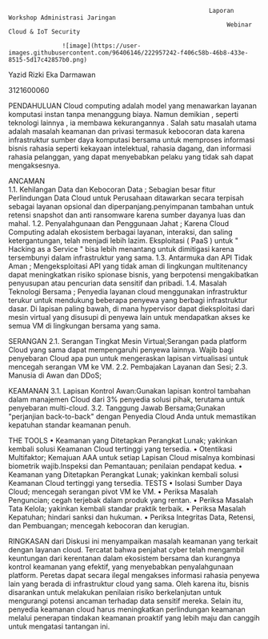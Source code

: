                                                             Laporan Workshop Administrasi Jaringan
                                                                 Webinar Cloud & IoT Security

                   ![image](https://user-images.githubusercontent.com/96406146/222957242-f406c58b-46b8-433e-8515-5d17c42857b0.png)

Yazid Rizki Eka Darmawan

3121600060

PENDAHULUAN
Cloud computing adalah model yang menawarkan layanan komputasi instan tanpa menanggung biaya.  Namun demikian , seperti teknologi lainnya , ia membawa kekurangannya .  Salah satu masalah utama adalah masalah keamanan dan privasi termasuk kebocoran data karena infrastruktur sumber daya komputasi bersama untuk memproses informasi bisnis rahasia seperti kekayaan intelektual, rahasia dagang, dan informasi rahasia pelanggan, yang dapat menyebabkan pelaku yang tidak sah dapat mengaksesnya.

ANCAMAN  
1.1. Kehilangan Data dan Kebocoran Data ;  Sebagian besar fitur Perlindungan Data Cloud untuk Perusahaan ditawarkan secara terpisah sebagai layanan opsional dan diperpanjang.penyimpanan tambahan untuk retensi snapshot dan anti ransomware karena sumber dayanya luas dan mahal.
1.2. Penyalahgunaan dan Penggunaan Jahat ;  Karena Cloud Computing adalah ekosistem berbagai layanan, interaksi, dan saling ketergantungan, telah menjadi lebih lazim.  Eksploitasi ( PaaS ) untuk " Hacking as a Service " bisa lebih menantang untuk dimitigasi karena tersembunyi dalam infrastruktur yang sama.
1.3.  Antarmuka dan API Tidak Aman ;  Mengeksploitasi API yang tidak aman di lingkungan multitenancy dapat meningkatkan risiko spionase bisnis, yang berpotensi mengakibatkan penyusupan atau pencurian data sensitif dan pribadi.
1.4. Masalah Teknologi Bersama ;  Penyedia layanan cloud menggunakan infrastruktur terukur untuk mendukung beberapa penyewa yang berbagi infrastruktur dasar.  Di lapisan paling bawah, di mana hypervisor dapat dieksploitasi dari mesin virtual yang disusupi di penyewa lain untuk mendapatkan akses ke semua VM di lingkungan bersama yang sama.

SERANGAN
2.1. Serangan Tingkat Mesin Virtual;Serangan pada platform Cloud yang sama dapat mempengaruhi penyewa lainnya. Wajib bagi penyebaran Cloud apa pun untuk mengeraskan lapisan virtualisasi untuk mencegah serangan VM ke VM.
2.2. Pembajakan Layanan dan Sesi;
2.3. Manusia di Awan dan DDoS;

KEAMANAN
3.1. Lapisan Kontrol Awan:Gunakan lapisan kontrol tambahan dalam manajemen Cloud dari 3% penyedia solusi pihak, terutama untuk penyebaran multi-cloud.
3.2. Tanggung Jawab Bersama;Gunakan "perjanjian back-to-back" dengan Penyedia Cloud Anda untuk memastikan kepatuhan standar keamanan penuh.


THE TOOLS
•	Keamanan yang Ditetapkan Perangkat Lunak; yakinkan kembali solusi Keamanan Cloud tertinggi yang tersedia. 
•	Otentikasi Multifaktor; Kemajuan AAA untuk setiap Lapisan Cloud misalnya kombinasi biometrik wajib.Inspeksi dan Pemantauan; penilaian pendapat kedua.
•	Keamanan yang Ditetapkan Perangkat Lunak; yakinkan kembali solusi Keamanan Cloud tertinggi yang tersedia. 
TESTS
•	Isolasi Sumber Daya Cloud; mencegah serangan pivot VM ke VM.
•	Periksa Masalah Penguncian; cegah terjebak dalam produk yang rentan.
•	Periksa Masalah Tata Kelola; yakinkan kembali standar praktik terbaik.
•	Periksa Masalah Kepatuhan; hindari sanksi dan hukuman.
•	Periksa Integritas Data, Retensi, dan Pembuangan; mencegah kebocoran dan kerugian.

RINGKASAN dari Diskusi ini menyampaikan masalah keamanan yang terkait dengan layanan cloud.  Tercatat bahwa penjahat cyber telah mengambil keuntungan dari kerentanan dalam ekosistem bersama dan kurangnya kontrol keamanan yang efektif, yang menyebabkan penyalahgunaan platform.  Peretas dapat secara ilegal mengakses informasi rahasia penyewa lain yang berada di infrastruktur cloud yang sama.  Oleh karena itu, bisnis disarankan untuk melakukan penilaian risiko berkelanjutan untuk mengurangi potensi ancaman terhadap data sensitif mereka.  Selain itu, penyedia keamanan cloud harus meningkatkan perlindungan keamanan melalui penerapan tindakan keamanan proaktif yang lebih maju dan canggih untuk mengatasi tantangan ini.
